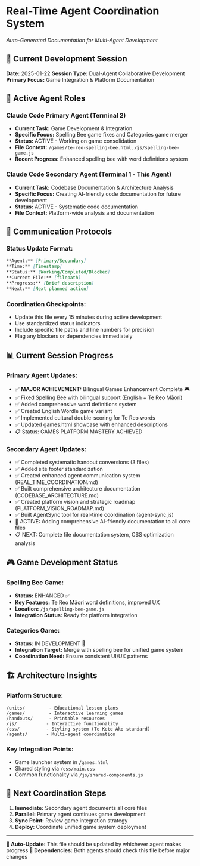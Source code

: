 # Real-Time Agent Coordination System
*Auto-Generated Documentation for Multi-Agent Development*

## 🤖 Current Development Session
**Date:** 2025-01-22
**Session Type:** Dual-Agent Collaborative Development
**Primary Focus:** Game Integration & Platform Documentation

## 🎯 Active Agent Roles

### **Claude Code Primary Agent (Terminal 2)**
- **Current Task:** Game Development & Integration
- **Specific Focus:** Spelling Bee game fixes and Categories game merger
- **Status:** ACTIVE - Working on game consolidation
- **File Context:** `/games/te-reo-spelling-bee.html`, `/js/spelling-bee-game.js`
- **Recent Progress:** Enhanced spelling bee with word definitions system

### **Claude Code Secondary Agent (Terminal 1 - This Agent)**
- **Current Task:** Codebase Documentation & Architecture Analysis
- **Specific Focus:** Creating AI-friendly code documentation for future development
- **Status:** ACTIVE - Systematic code documentation
- **File Context:** Platform-wide analysis and documentation

## 🔄 Communication Protocols

### **Status Update Format:**
```markdown
**Agent:** [Primary/Secondary]
**Time:** [Timestamp]
**Status:** [Working/Completed/Blocked]
**Current File:** [filepath]
**Progress:** [Brief description]
**Next:** [Next planned action]
```

### **Coordination Checkpoints:**
- Update this file every 15 minutes during active development
- Use standardized status indicators
- Include specific file paths and line numbers for precision
- Flag any blockers or dependencies immediately

## 📊 Current Session Progress

### **Primary Agent Updates:**
- ✅ **MAJOR ACHIEVEMENT:** Bilingual Games Enhancement Complete 🎮
- ✅ Fixed Spelling Bee with bilingual support (English + Te Reo Māori)
- ✅ Added comprehensive word definitions system
- ✅ Created English Wordle game variant
- ✅ Implemented cultural double-scoring for Te Reo words
- ✅ Updated games.html showcase with enhanced descriptions
- 📋 Status: GAMES PLATFORM MASTERY ACHIEVED

### **Secondary Agent Updates:**
- ✅ Completed systematic handout conversions (3 files)
- ✅ Added site footer standardization
- ✅ Created enhanced agent communication system (REAL_TIME_COORDINATION.md)
- ✅ Built comprehensive architecture documentation (CODEBASE_ARCHITECTURE.md)
- ✅ Created platform vision and strategic roadmap (PLATFORM_VISION_ROADMAP.md)
- ✅ Built AgentSync tool for real-time coordination (agent-sync.js)
- 🔄 ACTIVE: Adding comprehensive AI-friendly documentation to all core files
- 📋 NEXT: Complete file documentation system, CSS optimization analysis

## 🎮 Game Development Status

### **Spelling Bee Game:**
- **Status:** ENHANCED ✅
- **Key Features:** Te Reo Māori word definitions, improved UX
- **Location:** `/js/spelling-bee-game.js`
- **Integration Status:** Ready for platform integration

### **Categories Game:**
- **Status:** IN DEVELOPMENT 🔄
- **Integration Target:** Merge with spelling bee for unified game system
- **Coordination Need:** Ensure consistent UI/UX patterns

## 🏗️ Architecture Insights

### **Platform Structure:**
```
/units/         - Educational lesson plans
/games/         - Interactive learning games  
/handouts/      - Printable resources
/js/           - Interactive functionality
/css/          - Styling system (Te Kete Ako standard)
/agents/       - Multi-agent coordination
```

### **Key Integration Points:**
- Game launcher system in `/games.html`
- Shared styling via `/css/main.css`
- Common functionality via `/js/shared-components.js`

## 🎯 Next Coordination Steps

1. **Immediate:** Secondary agent documents all core files
2. **Parallel:** Primary agent continues game development
3. **Sync Point:** Review game integration strategy
4. **Deploy:** Coordinate unified game system deployment

---

**🔄 Auto-Update:** This file should be updated by whichever agent makes progress
**🔗 Dependencies:** Both agents should check this file before major changes